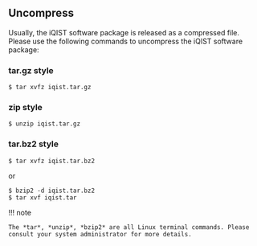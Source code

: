 ## Uncompress

Usually, the iQIST software package is released as a compressed file. Please use the following commands to uncompress the iQIST software package:

### tar.gz style

```
$ tar xvfz iqist.tar.gz
```

### zip style

```
$ unzip iqist.tar.gz
```

### tar.bz2 style

```
$ tar xvfz iqist.tar.bz2
```

or

```
$ bzip2 -d iqist.tar.bz2
$ tar xvf iqist.tar
```

!!! note

    The *tar*, *unzip*, *bzip2* are all Linux terminal commands. Please consult your system administrator for more details.